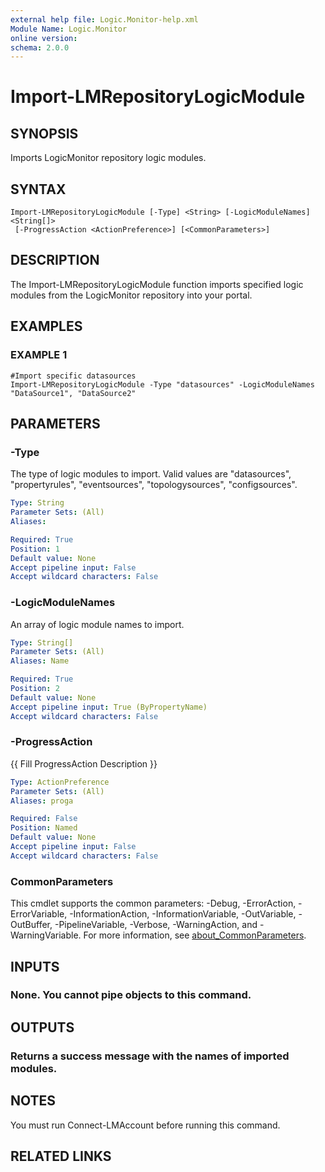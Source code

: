 ```yaml
---
external help file: Logic.Monitor-help.xml
Module Name: Logic.Monitor
online version:
schema: 2.0.0
---
```


# Import-LMRepositoryLogicModule

## SYNOPSIS
Imports LogicMonitor repository logic modules.

## SYNTAX

```
Import-LMRepositoryLogicModule [-Type] <String> [-LogicModuleNames] <String[]>
 [-ProgressAction <ActionPreference>] [<CommonParameters>]
```

## DESCRIPTION
The Import-LMRepositoryLogicModule function imports specified logic modules from the LogicMonitor repository into your portal.

## EXAMPLES

### EXAMPLE 1
```
#Import specific datasources
Import-LMRepositoryLogicModule -Type "datasources" -LogicModuleNames "DataSource1", "DataSource2"
```

## PARAMETERS

### -Type
The type of logic modules to import.
Valid values are "datasources", "propertyrules", "eventsources", "topologysources", "configsources".

```yaml
Type: String
Parameter Sets: (All)
Aliases:

Required: True
Position: 1
Default value: None
Accept pipeline input: False
Accept wildcard characters: False
```

### -LogicModuleNames
An array of logic module names to import.

```yaml
Type: String[]
Parameter Sets: (All)
Aliases: Name

Required: True
Position: 2
Default value: None
Accept pipeline input: True (ByPropertyName)
Accept wildcard characters: False
```

### -ProgressAction
{{ Fill ProgressAction Description }}

```yaml
Type: ActionPreference
Parameter Sets: (All)
Aliases: proga

Required: False
Position: Named
Default value: None
Accept pipeline input: False
Accept wildcard characters: False
```

### CommonParameters
This cmdlet supports the common parameters: -Debug, -ErrorAction, -ErrorVariable, -InformationAction, -InformationVariable, -OutVariable, -OutBuffer, -PipelineVariable, -Verbose, -WarningAction, and -WarningVariable. For more information, see [about_CommonParameters](http://go.microsoft.com/fwlink/?LinkID=113216).

## INPUTS

### None. You cannot pipe objects to this command.
## OUTPUTS

### Returns a success message with the names of imported modules.
## NOTES
You must run Connect-LMAccount before running this command.

## RELATED LINKS
